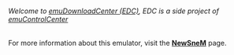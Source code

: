 ###### Welcome to [emuDownloadCenter (EDC)](https://github.com/PhoenixInteractiveNL/emuDownloadCenter/wiki/), EDC is a side project of [emuControlCenter](https://github.com/PhoenixInteractiveNL/emuControlCenter/wiki/)

For more information about this emulator, visit the [**NewSneM**](https://github.com/PhoenixInteractiveNL/emuDownloadCenter/wiki/Emulator-neusnem#menu) page.
